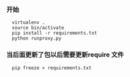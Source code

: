 
### 开始
```shell
  virtualenv .
  source bin/activate
  pip install -r requirements.txt
  python runproxy.py
```


### 当后面更新了包以后需要更新require 文件

``` shell
  pip freeze > requirements.txt
```